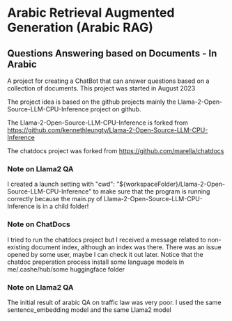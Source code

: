 # Arabic Retrieval Augmented Generation (Arabic RAG)
## Questions Answering based on Documents - In Arabic
A project for creating a ChatBot that can answer questions based on a collection of documents.
This project was started in August 2023

The project idea is based on the github projects mainly the Llama-2-Open-Source-LLM-CPU-Inference project on github.

The Llama-2-Open-Source-LLM-CPU-Inference is forked from
https://github.com/kennethleungty/Llama-2-Open-Source-LLM-CPU-Inference

The chatdocs project was forked from https://github.com/marella/chatdocs
### Note on Llama2 QA
I created a launch setting with "cwd": "${workspaceFolder}/Llama-2-Open-Source-LLM-CPU-Inference" to make sure that the program is running correctly because the main.py of Llama-2-Open-Source-LLM-CPU-Inference is in a child folder!

### Note on ChatDocs
I tried to run the chatdocs project but I received a message related to non-existing document index, although an index was there. There was an issue opened by some user, maybe I can check it out later.
Notice that the chatdoc preperation process install some language models in me/.cashe/hub/some huggingface folder

### Note on Llama2 QA
The initial result of arabic QA on traffic law was very poor.
I used the same sentence_embedding model and the same Llama2 model

